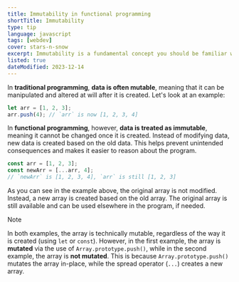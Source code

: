 ```yaml
---
title: Immutability in functional programming
shortTitle: Immutability
type: tip
language: javascript
tags: [webdev]
cover: stars-n-snow
excerpt: Immutability is a fundamental concept you should be familiar with when learning functional programming.
listed: true
dateModified: 2023-12-14
---
```


In **traditional programming**, **data is often mutable**, meaning that it can be manipulated and altered at will after it is created. Let's look at an example:

```js
let arr = [1, 2, 3];
arr.push(4); // `arr` is now [1, 2, 3, 4]
```

In **functional programming**, however, **data is treated as immutable**, meaning it cannot be changed once it is created. Instead of modifying data, new data is created based on the old data. This helps prevent unintended consequences and makes it easier to reason about the program.

```js
const arr = [1, 2, 3];
const newArr = [...arr, 4];
// `newArr` is [1, 2, 3, 4], `arr` is still [1, 2, 3]
```

As you can see in the example above, the original array is not modified. Instead, a new array is created based on the old array. The original array is still available and can be used elsewhere in the program, if needed.

> [!NOTE]
>
> In both examples, the array is technically mutable, regardless of the way it is created (using `let` or `const`). However, in the first example, the array is **mutated** via the use of `Array.prototype.push()`, while in the second example, the array is **not mutated**. This is because `Array.prototype.push()` mutates the array in-place, while the spread operator (`...`) creates a new array.
